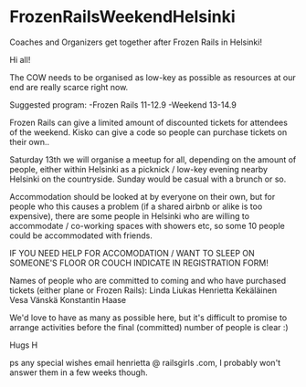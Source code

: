 FrozenRailsWeekendHelsinki
==========================

Coaches and Organizers get together after Frozen Rails in Helsinki! 

Hi all! 

The COW needs to be organised as low-key as possible as resources at our end are really scarce right now. 

Suggested program: 
-Frozen Rails 11-12.9 
-Weekend 13-14.9

Frozen Rails can give a limited amount of discounted tickets for attendees of the weekend. 
Kisko can give a code so people can purchase tickets on their own..


Saturday 13th we will organise a meetup for all, depending on the amount of people, 
either within Helsinki as a picknick / low-key evening nearby Helsinki on the countryside. 
Sunday would be casual with a brunch or so. 

Accommodation should be looked at by everyone on their own, but for people who this causes a problem 
(if a shared airbnb or alike is too expensive), 
there are some people in Helsinki who are willing to accommodate / co-working spaces with showers etc, 
so some 10 people could be accommodated with friends. 

IF YOU NEED HELP FOR ACCOMODATION / WANT TO SLEEP ON SOMEONE'S FLOOR OR COUCH INDICATE IN REGISTRATION FORM! 


Names of people who are committed to coming and who have purchased tickets (either plane or Frozen Rails): 
Linda Liukas
Henrietta Kekäläinen 
Vesa Vänskä 
Konstantin Haase 





We'd love to have as many as possible here, 
but it's difficult to promise to arrange activities before the final (committed) number of people is clear :)


Hugs H 

ps any special wishes email henrietta @ railsgirls .com, I probably won't answer them in a few weeks though.  



